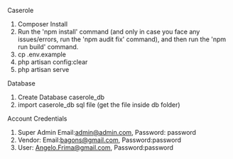 Caserole

1. Composer Install
2. Run the 'npm install' command (and only in case you face any issues/errors, run the 'npm audit fix' command), and then run the 'npm run build' command.
3. cp .env.example
4. php artisan config:clear
5. php artisan serve

Database
1. Create Database caserole_db
2. import caserole_db sql file (get the file inside db folder)

Account Credentials
1. Super Admin Email:admin@admin.com, Password: password
2. Vendor: Email:bagons@gmail.com, Password:password
3. User: Angelo.Frima@gmail.com, Password:password
